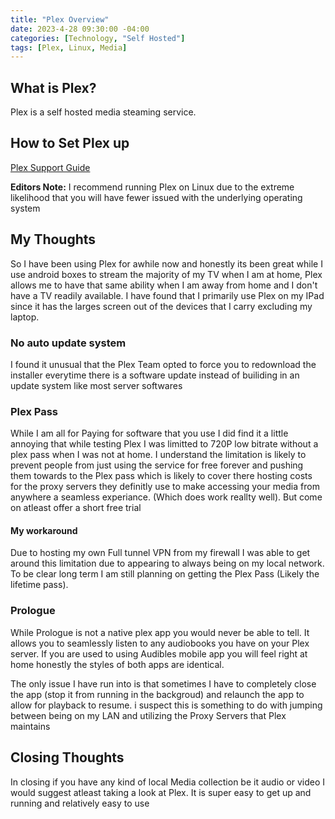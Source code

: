 ```yaml
---
title: "Plex Overview"
date: 2023-4-28 09:30:00 -04:00
categories: [Technology, "Self Hosted"]
tags: [Plex, Linux, Media]
---
```

## What is Plex?
Plex is a self hosted media steaming service.

## How to Set Plex up
[Plex Support Guide](https://support.plex.tv/articles/200264746-quick-start-step-by-step-guides/)

**Editors Note:** I recommend running Plex on Linux due to the extreme likelihood that you will have fewer issued with the underlying operating system

## My Thoughts
So I have been using Plex for awhile now and honestly its been great while I use android boxes to stream the majority of my TV when I am at home, Plex allows me to have that same ability when I am away from home and I don't have a TV readily available. I have found that I primarily use Plex on my IPad since it has the larges screen out of the devices that I carry excluding my laptop.


### No auto update system

I found it unusual that the Plex Team opted to force you to redownload the installer everytime there is a software update instead of builiding in an update system like most server softwares

### Plex Pass
While I am all for Paying for software that you use I did find it a little annoying that while testing Plex I was limitted to 720P low bitrate without a plex pass when I was not at home. I understand the limitation is likely to prevent people from just using the service for free forever and pushing them towards to the Plex pass which is likely to cover there hosting costs for the proxy servers they definitly use to make accessing your media from anywhere a seamless experiance. (Which does work reallty well). But come on atleast offer a short free trial 

#### My workaround
Due to hosting my own Full tunnel VPN from my firewall I was able to get around this limitation due to appearing to always being on my local network. To be clear long term I am still planning on getting  the Plex Pass (Likely the lifetime pass).

### Prologue
While Prologue is not a native plex app you would never be able to tell. It allows you to seamlessly listen to any audiobooks you have on your Plex server. If you are used to using Audibles mobile app you will feel right at home honestly the styles of both apps are identical. 

The only issue I have run into is that sometimes I have to completely close the app (stop it from running in the backgroud) and relaunch the app to allow for playback to resume. i suspect this is something to do with jumping between being on my LAN and utilizing the Proxy Servers that Plex maintains

## Closing Thoughts
In closing if you have any kind of local Media collection be it audio or video I would suggest atleast taking a look at Plex. It is super easy to get up and running and relatively easy to use